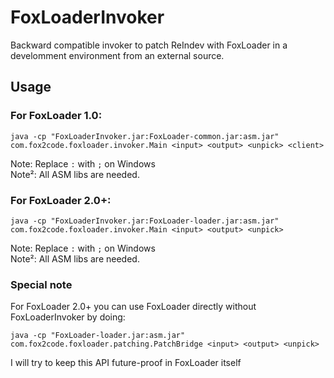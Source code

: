 # FoxLoaderInvoker

Backward compatible invoker to patch ReIndev with FoxLoader in a develomment environment from an external source.

## Usage

### For FoxLoader 1.0:

`java -cp "FoxLoaderInvoker.jar:FoxLoader-common.jar:asm.jar" com.fox2code.foxloader.invoker.Main <input> <output> <unpick> <client>`

Note: Replace `:` with `;` on Windows  
Note²: All ASM libs are needed.  

### For FoxLoader 2.0+:

`java -cp "FoxLoaderInvoker.jar:FoxLoader-loader.jar:asm.jar" com.fox2code.foxloader.invoker.Main <input> <output> <unpick>`

Note: Replace `:` with `;` on Windows  
Note²: All ASM libs are needed.  

### Special note

For FoxLoader 2.0+ you can use FoxLoader directly without FoxLoaderInvoker by doing:

`java -cp "FoxLoader-loader.jar:asm.jar" com.fox2code.foxloader.patching.PatchBridge <input> <output> <unpick>`

I will try to keep this API future-proof in FoxLoader itself
